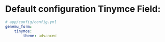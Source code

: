 # Default configuration Tinymce Field:

``` yml
# app/config/config.yml
genemu_form:
    tinymce:
        theme: advanced
```
